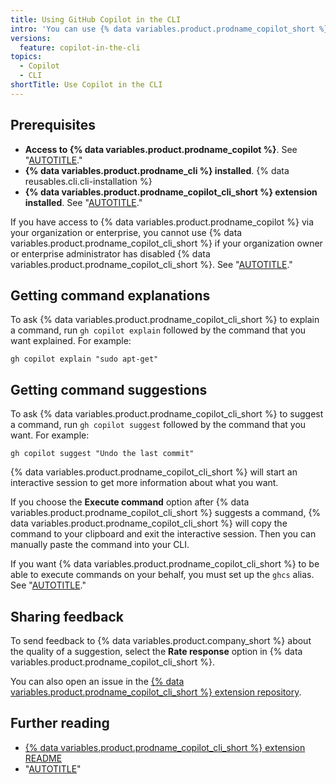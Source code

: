```yaml
---
title: Using GitHub Copilot in the CLI
intro: 'You can use {% data variables.product.prodname_copilot_short %} with the {% data variables.product.prodname_cli %} to get suggestions and explanations for the command line.'
versions:
  feature: copilot-in-the-cli
topics:
  - Copilot
  - CLI
shortTitle: Use Copilot in the CLI
---
```


## Prerequisites

* **Access to {% data variables.product.prodname_copilot %}**. See "[AUTOTITLE](/copilot/about-github-copilot#getting-access-to-github-copilot)."
* **{% data variables.product.prodname_cli %} installed**. {% data reusables.cli.cli-installation %}
* **{% data variables.product.prodname_copilot_cli_short %} extension installed**. See "[AUTOTITLE](/copilot/github-copilot-in-the-cli/installing-github-copilot-in-the-cli)."

If you have access to {% data variables.product.prodname_copilot %} via your organization or enterprise, you cannot use {% data variables.product.prodname_copilot_cli_short %} if your organization owner or enterprise administrator has disabled {% data variables.product.prodname_copilot_cli_short %}. See "[AUTOTITLE](/copilot/managing-github-copilot-in-your-organization/managing-policies-and-features-for-copilot-in-your-organization)."

## Getting command explanations

To ask {% data variables.product.prodname_copilot_cli_short %} to explain a command, run `gh copilot explain` followed by the command that you want explained. For example:

```shell copy
gh copilot explain "sudo apt-get"
```

## Getting command suggestions

To ask {% data variables.product.prodname_copilot_cli_short %} to suggest a command, run `gh copilot suggest` followed by the command that you want. For example:

```shell copy
gh copilot suggest "Undo the last commit"
```

{% data variables.product.prodname_copilot_cli_short %} will start an interactive session to get more information about what you want.

If you choose the **Execute command** option after {% data variables.product.prodname_copilot_cli_short %} suggests a command, {% data variables.product.prodname_copilot_cli_short %} will copy the command to your clipboard and exit the interactive session. Then you can manually paste the command into your CLI.

If you want {% data variables.product.prodname_copilot_cli_short %} to be able to execute commands on your behalf, you must set up the `ghcs` alias. See "[AUTOTITLE](/copilot/github-copilot-in-the-cli/configuring-github-copilot-in-the-cli#setting-up-aliases)."

## Sharing feedback

To send feedback to {% data variables.product.company_short %} about the quality of a suggestion, select the **Rate response** option in {% data variables.product.prodname_copilot_cli_short %}.

You can also open an issue in the [{% data variables.product.prodname_copilot_cli_short %} extension repository](https://github.com/github/gh-copilot).

## Further reading

* [{% data variables.product.prodname_copilot_cli_short %} extension README](https://github.com/github/gh-copilot?tab=readme-ov-file)
* "[AUTOTITLE](/copilot/github-copilot-in-the-cli/configuring-github-copilot-in-the-cli)"
